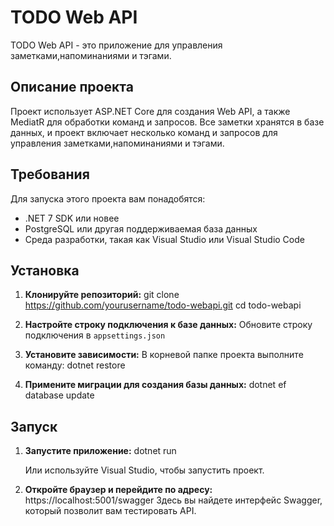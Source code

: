 # TODO Web API

TODO Web API - это приложение для управления заметками,напоминаниями и тэгами.

## Описание проекта

Проект использует ASP.NET Core для создания Web API, а также MediatR для обработки команд и запросов. Все заметки хранятся в базе данных, и проект включает несколько команд и запросов для управления заметками,напоминаниями и тэгами.

## Требования

Для запуска этого проекта вам понадобятся:

- .NET 7 SDK или новее
- PostgreSQL или другая поддерживаемая база данных
- Среда разработки, такая как Visual Studio или Visual Studio Code

## Установка

1. **Клонируйте репозиторий:**
  git clone https://github.com/yourusername/todo-webapi.git
    cd todo-webapi
   
2. **Настройте строку подключения к базе данных:**
    Обновите строку подключения в `appsettings.json`

3. **Установите зависимости:**
    В корневой папке проекта выполните команду:  dotnet restore
4. **Примените миграции для создания базы данных:**
    dotnet ef database update
   
## Запуск

1. **Запустите приложение:**
dotnet run
 
    Или используйте Visual Studio, чтобы запустить проект.

2. **Откройте браузер и перейдите по адресу:**
 https://localhost:5001/swagger
 Здесь вы найдете интерфейс Swagger, который позволит вам тестировать API.
    
   

    

    

    
